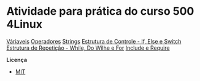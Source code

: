 # Atividade para prática do curso 500 4Linux

[Váriaveis]()
[Operadores]()
[Strings]()
[Estrutura de Controle - If, Else e Switch]()
[Estrutura de Repetição - While, Do Wilhe e For]()
[Include e Require]()

__Licença__
- [MIT](https://github.com/lucasmarques4linux/ex-500/blob/master/LICENSE)